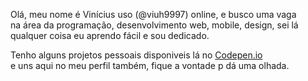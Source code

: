 Olá, meu nome é Vinícius uso (@viuh9997) online, e busco uma vaga<br>
na área da programação, desenvolvimento web, mobile, design, sei lá qualquer coisa eu aprendo fácil e sou dedicado.<br>

Tenho alguns projetos pessoais disponiveis lá no <a href="https://codepen.io/viuh9997" target="_blank">Codepen.io</a><br>
e uns aqui no meu perfil também, fique a vontade p dá uma olhada.
